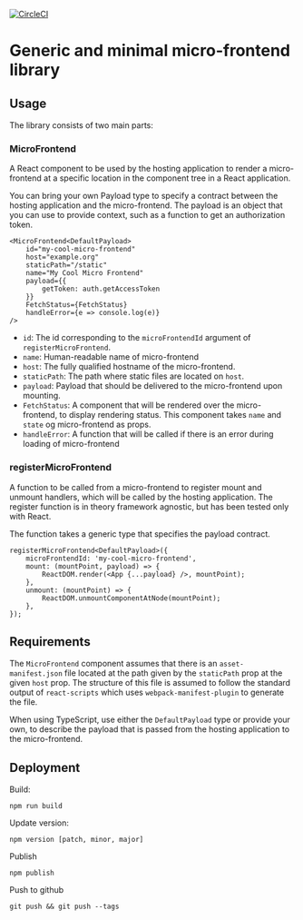 [![CircleCI](https://circleci.com/gh/entur/micro-frontend/tree/master.svg?style=svg&circle-token=7cc5edff6593cc724eae97388c7769b2ce7c7b48)](https://circleci.com/gh/entur/micro-frontend/tree/master)

# Generic and minimal micro-frontend library

## Usage

The library consists of two main parts:

### MicroFrontend

A React component to be used by the hosting application to render a micro-frontend at a specific location in the component tree in a React application.

You can bring your own Payload type to specify a contract between the hosting application and the micro-frontend. The payload is an object that you can use to provide context, such as a function to get an authorization token.

    <MicroFrontend<DefaultPayload>
        id="my-cool-micro-frontend"
        host="example.org"
        staticPath="/static"
        name="My Cool Micro Frontend"
        payload={{
            getToken: auth.getAccessToken
        }}
        FetchStatus={FetchStatus}
        handleError={e => console.log(e)}
    />

* `id`: The id corresponding to the `microFrontendId` argument of `registerMicroFrontend`.
* `name`: Human-readable name of micro-frontend
* `host`: The fully qualified hostname of the micro-frontend.
* `staticPath`: The path where static files are located on `host`.
* `payload`: Payload that should be delivered to the micro-frontend upon mounting.
* `FetchStatus`: A component that will be rendered over the micro-frontend, to display rendering status. This component takes `name` and `state` og micro-frontend as props.
* `handleError`: A function that will be called if there is an error during loading of micro-frontend

### registerMicroFrontend

A function to be called from a micro-frontend to register mount and unmount handlers, which will be called by the hosting application. The register function is in theory framework agnostic, but has been tested only with React.

The function takes a generic type that specifies the payload contract.

    registerMicroFrontend<DefaultPayload>({
        microFrontendId: 'my-cool-micro-frontend',
        mount: (mountPoint, payload) => {
            ReactDOM.render(<App {...payload} />, mountPoint);
        },
        unmount: (mountPoint) => {
            ReactDOM.unmountComponentAtNode(mountPoint);
        },
    });

## Requirements

The `MicroFrontend` component assumes that there is an `asset-manifest.json` file located at the path given by the `staticPath` prop at the given `host` prop. The structure of this file is  assumed to follow the standard output of `react-scripts` which uses `webpack-manifest-plugin` to generate the file.

When using TypeScript, use either the `DefaultPayload` type or provide your own, to describe the payload that is passed from the hosting application to the micro-frontend.

## Deployment

Build: 

    npm run build

Update version:

    npm version [patch, minor, major]

Publish

    npm publish

Push to github

    git push && git push --tags
